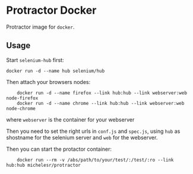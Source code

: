 # Protractor Docker

Protractor image for `docker`.

## Usage

Start `selenium-hub` first:

    docker run -d --name hub selenium/hub

Then attach your browsers nodes:

		docker run -d --name firefox --link hub:hub --link webserver:web node-firefox
		docker run -d --name chrome --link hub:hub --link webserver:web node-chrome

where `webserver` is the container for your webserver

Then you need to set the right urls in `conf.js` and `spec.js`, using `hub` as shostname for the selenium server and `web` for the webserver.

Then you can start the protactor container:

		docker run --rm -v /abs/path/to/your/test/:/test/:ro --link hub:hub michelesr/protractor
